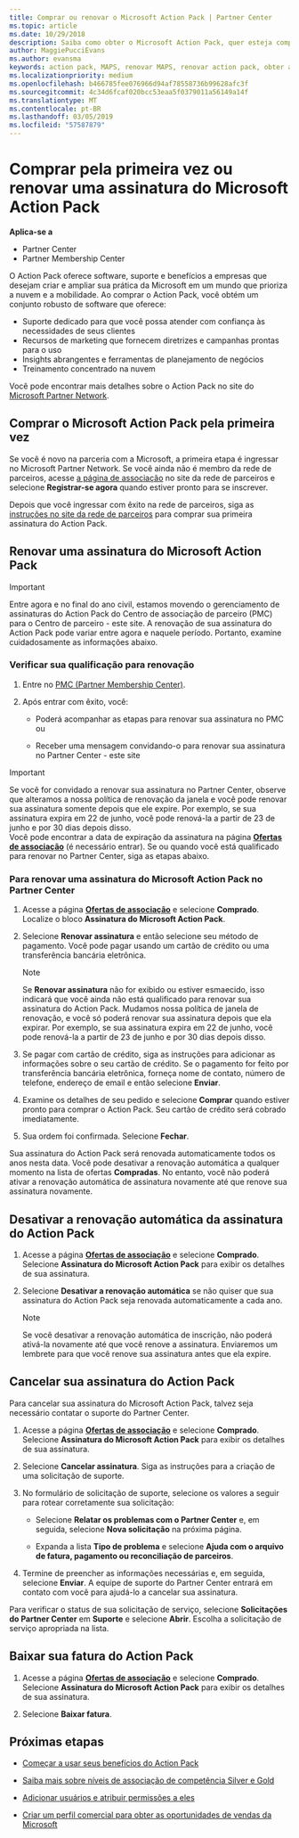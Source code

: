 ```yaml
---
title: Comprar ou renovar o Microsoft Action Pack | Partner Center
ms.topic: article
ms.date: 10/29/2018
description: Saiba como obter o Microsoft Action Pack, quer esteja comprando pela primeira vez ou renovando.
author: MaggiePucciEvans
ms.author: evansma
keywords: action pack, MAPS, renovar MAPS, renovar action pack, obter action pack
ms.localizationpriority: medium
ms.openlocfilehash: b466785fee076966d94af78558736b99628afc3f
ms.sourcegitcommit: 4c34d6fcaf020bcc53eaa5f0379011a56149a14f
ms.translationtype: MT
ms.contentlocale: pt-BR
ms.lasthandoff: 03/05/2019
ms.locfileid: "57587879"
---
```

# <a name="buy-for-the-first-time-or-renew-a-microsoft-action-pack-subscription"></a>Comprar pela primeira vez ou renovar uma assinatura do Microsoft Action Pack

**Aplica-se a**

-  Partner Center
-  Partner Membership Center

O Action Pack oferece software, suporte e benefícios a empresas que desejam criar e ampliar sua prática da Microsoft em um mundo que prioriza a nuvem e a mobilidade. Ao comprar o Action Pack, você obtém um conjunto robusto de software que oferece: 

- Suporte dedicado para que você possa atender com confiança às necessidades de seus clientes 
- Recursos de marketing que fornecem diretrizes e campanhas prontas para o uso 
- Insights abrangentes e ferramentas de planejamento de negócios 
- Treinamento concentrado na nuvem 

Você pode encontrar mais detalhes sobre o Action Pack no site do [Microsoft Partner Network](https://partner.microsoft.com/membership/internal-use-software#simple-tab-content-3).

## <a name="buy-microsoft-action-pack-for-the-first-time"></a>Comprar o Microsoft Action Pack pela primeira vez

Se você é novo na parceria com a Microsoft, a primeira etapa é ingressar no Microsoft Partner Network. Se você ainda não é membro da rede de parceiros, acesse [a página de associação](https://partner.microsoft.com/membership) no site da rede de parceiros e selecione **Registrar-se agora** quando estiver pronto para se inscrever. 

Depois que você ingressar com êxito na rede de parceiros, siga as [instruções no site da rede de parceiros](https://partner.microsoft.com/membership/action-pack) para comprar sua primeira assinatura do Action Pack. 

## <a name="renew-a-microsoft-action-pack-subscription"></a>Renovar uma assinatura do Microsoft Action Pack

>[!IMPORTANT]
>Entre agora e no final do ano civil, estamos movendo o gerenciamento de assinaturas do Action Pack do Centro de associação de parceiro (PMC) para o Centro de parceiro - este site. A renovação de sua assinatura do Action Pack pode variar entre agora e naquele período. Portanto, examine cuidadosamente as informações abaixo.  

### <a name="check-your-renewal-eligibility"></a>Verificar sua qualificação para renovação

1. Entre no [PMC (Partner Membership Center)](https://partner.microsoft.com/_login?authType=OpenIdConnect).

2. Após entrar com êxito, você:

    - Poderá acompanhar as etapas para renovar sua assinatura no PMC ou

    - Receber uma mensagem convidando-o para renovar sua assinatura no Partner Center - este site

>[!IMPORTANT]
>Se você for convidado a renovar sua assinatura no Partner Center, observe que alteramos a nossa política de renovação da janela e você pode renovar sua assinatura somente depois que ele expire. Por exemplo, se sua assinatura expira em 22 de junho, você pode renová-la a partir de 23 de junho e por 30 dias depois disso.       
>Você pode encontrar a data de expiração da assinatura na página [**Ofertas de associação**](https://partnercenter.microsoft.com/pcv/partnership/offers) (é necessário entrar). Se ou quando você está qualificado para renovar no Partner Center, siga as etapas abaixo.  



### <a name="to-renew-a-microsoft-action-pack-subscription-in-the-partner-center"></a>Para renovar uma assinatura do Microsoft Action Pack no Partner Center

1. Acesse a página [**Ofertas de associação**](https://partnercenter.microsoft.com/pcv/partnership/offers) e selecione **Comprado**. Localize o bloco **Assinatura do Microsoft Action Pack**.  

2. Selecione **Renovar assinatura** e então selecione seu método de pagamento. Você pode pagar usando um cartão de crédito ou uma transferência bancária eletrônica.

    >[!NOTE]
    >Se **Renovar assinatura** não for exibido ou estiver esmaecido, isso indicará que você ainda não está qualificado para renovar sua assinatura do Action Pack. Mudamos nossa política de janela de renovação, e você só poderá renovar sua assinatura depois que ela expirar. Por exemplo, se sua assinatura expira em 22 de junho, você pode renová-la a partir de 23 de junho e por 30 dias depois disso.  

3. Se pagar com cartão de crédito, siga as instruções para adicionar as informações sobre o seu cartão de crédito. Se o pagamento for feito por transferência bancária eletrônica, forneça nome de contato, número de telefone, endereço de email e então selecione **Enviar**. 
     
4. Examine os detalhes de seu pedido e selecione **Comprar** quando estiver pronto para comprar o Action Pack. Seu cartão de crédito será cobrado imediatamente.

5. Sua ordem foi confirmada. Selecione **Fechar**.

Sua assinatura do Action Pack será renovada automaticamente todos os anos nesta data. Você pode desativar a renovação automática a qualquer momento na lista de ofertas **Compradas**. No entanto, você não poderá ativar a renovação automática de assinatura novamente até que renove sua assinatura novamente. 


## <a name="turn-off-automatic-action-pack-subscription-renewal"></a>Desativar a renovação automática da assinatura do Action Pack

1. Acesse a página [**Ofertas de associação**](https://partnercenter.microsoft.com/pcv/partnership/offers) e selecione **Comprado**. Selecione **Assinatura do Microsoft Action Pack** para exibir os detalhes de sua assinatura. 

2. Selecione **Desativar a renovação automática** se não quiser que sua assinatura do Action Pack seja renovada automaticamente a cada ano. 

    >[!NOTE]
    >Se você desativar a renovação automática de inscrição, não poderá ativá-la novamente até que você renove a assinatura. Enviaremos um lembrete para que você renove sua assinatura antes que ela expire.


## <a name="cancel-your-action-pack-subscription"></a>Cancelar sua assinatura do Action Pack

Para cancelar sua assinatura do Microsoft Action Pack, talvez seja necessário contatar o suporte do Partner Center.

1. Acesse a página [**Ofertas de associação**](https://partnercenter.microsoft.com/pcv/partnership/offers) e selecione **Comprado**. Selecione **Assinatura do Microsoft Action Pack** para exibir os detalhes de sua assinatura. 

3. Selecione **Cancelar assinatura**. Siga as instruções para a criação de uma solicitação de suporte. 

4. No formulário de solicitação de suporte, selecione os valores a seguir para rotear corretamente sua solicitação:

    -  Selecione **Relatar os problemas com o Partner Center** e, em seguida, selecione **Nova solicitação** na próxima página.

    -  Expanda a lista **Tipo de problema** e selecione **Ajuda com o arquivo de fatura, pagamento ou reconciliação de parceiros**. 

5. Termine de preencher as informações necessárias e, em seguida, selecione **Enviar**. A equipe de suporte do Partner Center entrará em contato com você para ajudá-lo a cancelar sua assinatura.

Para verificar o status de sua solicitação de serviço, selecione **Solicitações do Partner Center** em **Suporte** e selecione **Abrir**. Escolha a solicitação de serviço apropriada na lista.  

## <a name="download-your-action-pack-invoice"></a>Baixar sua fatura do Action Pack

1. Acesse a página [**Ofertas de associação**](https://partnercenter.microsoft.com/pcv/partnership/offers) e selecione **Comprado**. Selecione **Assinatura do Microsoft Action Pack** para exibir os detalhes de sua assinatura. 

3. Selecione **Baixar fatura**.
 
## <a name="next-steps"></a>Próximas etapas

-   [Começar a usar seus benefícios do Action Pack](manage-your-partner-network-benefits.md)

-   [Saiba mais sobre níveis de associação de competência Silver e Gold](https://partner.microsoft.com/membership/internal-use-software#simple-tab-content-2)

-   [Adicionar usuários e atribuir permissões a eles](create-user-accounts-and-set-permissions.md)

-   [Criar um perfil comercial para obter as oportunidades de vendas da Microsoft](create-a-marketing-profile.md)



